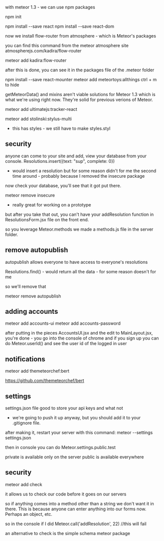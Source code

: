 with meteor 1.3 - we can use npm packages

npm init

npm install --save react
npm install --save react-dom

now we install flow-router from atmosphere - which is Meteor's packages

you can find this command from the meteor atmosphere site atmospherejs.com/kadira/flow-router

meteor add kadira:flow-router

after this is done, you can see it in the packages file of the .meteor folder

npm install --save react-mounter
meteor add meteortoys:allthings
ctrl + m to hide

getMeteorData() and mixins aren't viable solutions for Meteor 1.3 which is what we're using right now. They're solid for previous verions of Meteor.

meteor add ultimatejs:tracker-react

meteor add stolinski:stylus-multi
- this has styles - we still have to make styles.styl

## security
anyone can come to your site and add, view your database from your console.
Resolutions.insert({text: "sup", complete: 0})
- would insert a resolution but for some reason didn't for me the second time around - probably because I removed the insecure package

now check your database, you'll see that it got put there.

meteor remove insecure
- really great for working on a prototype

but after you take that out, you can't have your addResolution function in ResolutionsForm.jsx file on the front end.

so you leverage Meteor.methods
we made a methods.js file in the server folder.

## remove autopublish
autopublish allows everyone to have access to everyone's resolutions

Resolutions.find() - would return all the data - for some reason doesn't for me

so we'll remove that

meteor remove autopublish

## adding accounts

meteor add accounts-ui
meteor add accounts-password

after putting in the pieces AccountsUI.jsx and the edit to MainLayout.jsx, you're done - you go into the console of chrome and if you sign up you can do Meteor.userId() and see the user id of the logged in user

## notifications

meteor add themeteorchef:bert

https://github.com/themeteorchef/bert

## settings

settings.json file good to store your api keys and what not
- we're going to push it up anyway, but you should add it to your .gitignore file.

after making it, restart your server with this command: meteor --settings settings.json

then in console you can do Meteor.settings.public.test

private is available only on the server
public is available everywhere

## security
meteor add check

it allows us to check our code before it goes on our servers

so if anything comes into a method other than a string we don't want it in there. This is because anyone can enter anything into our forms now. Perhaps an object, etc.

so in the console if I did Meteor.call('addResolution', 22) //this will fail

an alternative to check is the simple schema meteor package
